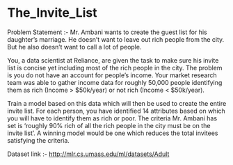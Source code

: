 # The_Invite_List

Problem Statement :-
Mr. Ambani wants to create the guest list for his daughter’s marriage. He doesn’t want to leave out rich people from the city. But he also doesn’t want to call a lot of people.

You, a data scientist at Reliance, are given the task to make sure his invite list is concise yet including most of the rich people in the city.
The problem is you do not have an account for people’s income. Your market research team was able to gather income data for roughly 50,000 people identifying them as rich (Income > $50k/year) or not rich (Income < $50k/year).
 
Train a model based on this data which will then be used to create the entire invite list. For each person, you have identified 14 attributes based on which you will have to identify them as rich or poor.
The criteria Mr. Ambani has set is ‘roughly 90% rich of all the rich people in the city must be on the invite list’. A winning model would be one which reduces the total invitees satisfying the criteria.

Dataset link :- http://mlr.cs.umass.edu/ml/datasets/Adult
